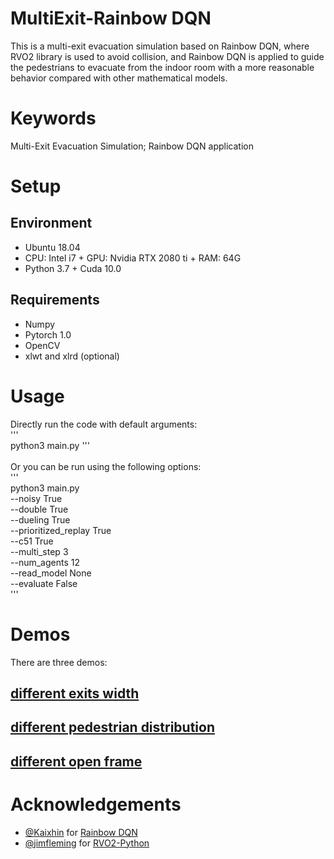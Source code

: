 MultiExit-Rainbow DQN
======
This is a multi-exit evacuation simulation based on Rainbow DQN, where RVO2 library is used to avoid collision, and Rainbow DQN is applied to guide the pedestrians to evacuate from the indoor room with a more reasonable behavior compared with other mathematical models.

# Keywords
Multi-Exit Evacuation Simulation; Rainbow DQN application
# Setup
## Environment
* Ubuntu 18.04
* CPU: Intel i7 + GPU: Nvidia RTX 2080 ti + RAM: 64G 
* Python 3.7 + Cuda 10.0
## Requirements
* Numpy
* Pytorch 1.0
* OpenCV
* xlwt and xlrd (optional)
# Usage
Directly run the code with default arguments:<br>
'''<br>
python3 main.py
'''<br>
<br>
Or you can be run using the following options:<br>
'''<br>
python3 main.py <br>
--noisy True<br>
--double True<br>
--dueling True<br>
--prioritized_replay True<br>
--c51 True<br>
--multi_step 3<br>
--num_agents 12<br>
--read_model None<br>
--evaluate False<br>
'''<br>
# Demos
There are three demos:
## [different exits width](https://drive.google.com/file/d/19qD0Xqt4rGRUIpeRzEh-MkMhbcEEH-g-/view?usp=sharing)
## [different pedestrian distribution](https://drive.google.com/file/d/1ojG_ggo8m_IkD162QtpIB_djv79yt8IT/view?usp=sharing)
## [different open frame](https://drive.google.com/file/d/1fZHfyebkOTYCXX_dMIj42ju7cPqrj3vu/view?usp=sharing)
# Acknowledgements
- [@Kaixhin](https://github.com/Kaixhin) for [Rainbow DQN](https://github.com/Kaixhin/Rainbow) 
- [@jimfleming](https://github.com/jimfleming) for [RVO2-Python](https://github.com/jimfleming/rvo2)

